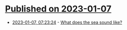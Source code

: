 # [Published on 2023-01-07](index.md)

* [2023-01-07, 07:23:24](https://news.ycombinator.com/item?id=34285997) - [What does the sea sound like?](https://hazlitt.net/longreads/what-does-sea-sound)
